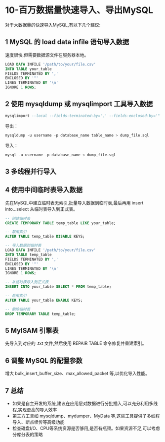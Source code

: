 # 10-百万数据量快速导入、导出MySQL

对于大数据量的快速导入MySQL,有以下几个建议:

## 1 MySQL 的 load data infile 语句导入数据

速度很快,但需要数据源文件在服务器本地。

```sql
LOAD DATA INFILE '/path/to/your/file.csv'
INTO TABLE your_table
FIELDS TERMINATED BY ',' 
ENCLOSED BY '"'
LINES TERMINATED BY '\n'
IGNORE 1 ROWS;
```

## 2 使用 mysqldump 或 mysqlimport 工具导入数据

```sql
mysqlimport --local --fields-terminated-by=',' --fields-enclosed-by='"' --lines-terminated-by='\n' --ignore-lines=1 -u username -p database_name /path/to/your/file.csv
```

导出：

```sql
mysqldump -u username -p database_name table_name > dump_file.sql
```

导入：

```sql
mysql -u username -p database_name < dump_file.sql
```



## 3 多线程并行导入





## 4 使用中间临时表导入数据

先在MySQL中建立临时表无索引,批量导入数据到临时表,最后再用 insert into...select 从临时表导入到正式表。

```sql
-- 创建临时表
CREATE TEMPORARY TABLE temp_table LIKE your_table;

-- 禁用索引
ALTER TABLE temp_table DISABLE KEYS;

-- 导入数据到临时表
LOAD DATA INFILE '/path/to/your/file.csv'
INTO TABLE temp_table
FIELDS TERMINATED BY ',' 
ENCLOSED BY '"'
LINES TERMINATED BY '\n'
IGNORE 1 ROWS;

-- 从临时表导入到正式表
INSERT INTO your_table SELECT * FROM temp_table;

-- 启用索引
ALTER TABLE your_table ENABLE KEYS;

-- 删除临时表
DROP TEMPORARY TABLE temp_table;
```



## 5 MyISAM 引擎表

先导入到对应的 .txt 文件,然后使用 REPAIR TABLE 命令修复并重建索引。

## 6 调整 MySQL 的配置参数

增大 bulk_insert_buffer_size、max_allowed_packet 等,以优化导入性能。



## 7 总结

- 如果是自主开发的系统,建议在应用层对数据进行分批插入,可以充分利用多线程,实现更高的导入效率
- 第三方工具如 mysqldump、mydumper、MyData 等,这些工具提供了多线程导入、断点续传等高级功能
- 检查磁盘I/O、CPU等系统资源是否够用,是否有瓶颈。如果资源不足,可以考虑分库分表的策略